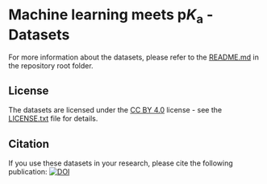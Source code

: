 # Machine learning meets p*K*<sub>a</sub> - Datasets

For more information about the datasets, please refer to the [README.md](../README.md) in the repository root folder.

## License

The datasets are licensed under the [CC BY 4.0](https://creativecommons.org/licenses/by/4.0/) license - see the [LICENSE.txt](LICENSE.txt) file for details.

## Citation

If you use these datasets in your research, please cite the following publication: [![DOI](https://zenodo.org/badge/DOI/10.5281/zenodo.7884512.svg)](https://doi.org/10.5281/zenodo.7884512)
